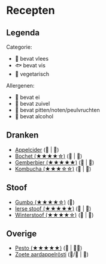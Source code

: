 # Recepten

## Legenda

Categorie:

- 🥩 bevat vlees
- 🐟 bevat vis
- 🥬 vegetarisch

Allergenen:

- 🥚 bevat ei
- 🧀 bevat zuivel
- 🥜 bevat pitten/noten/peulvruchten
- 🍷 bevat alcohol

## Dranken

- [Appelcider](./dranken/appelcider.md) (🥬 | 🍷)
- [Bochet (★★★★☆)](./dranken/bochet.md) (🥬 | 🍷)
- [Gemberbier (★★★★★)](./dranken/gemberbier.md) (🥬 | 🍷)
- [Kombucha (★★★☆☆)](./dranken/kombucha.md) (🥬 | 🍷)

## Stoof

- [Gumbo (★★★★☆)](./stoof/gumbo.md) (🥬)
- [Ierse stoof (★★★★★)](./stoof/ierse-stoof.md) (🥩 | 🍷)
- [Winterstoof (★★★★☆)](./stoof/winterstoof.md) (🥬 | 🍷)

## Overige

- [Pesto (★★★★★)](./overige/pesto.md) (🥬 |  🧀🥜)
- [Zoete aardappelrösti](./overige/zoete-aardappelrosti.md) (🥬/🥩 | 🥚)

